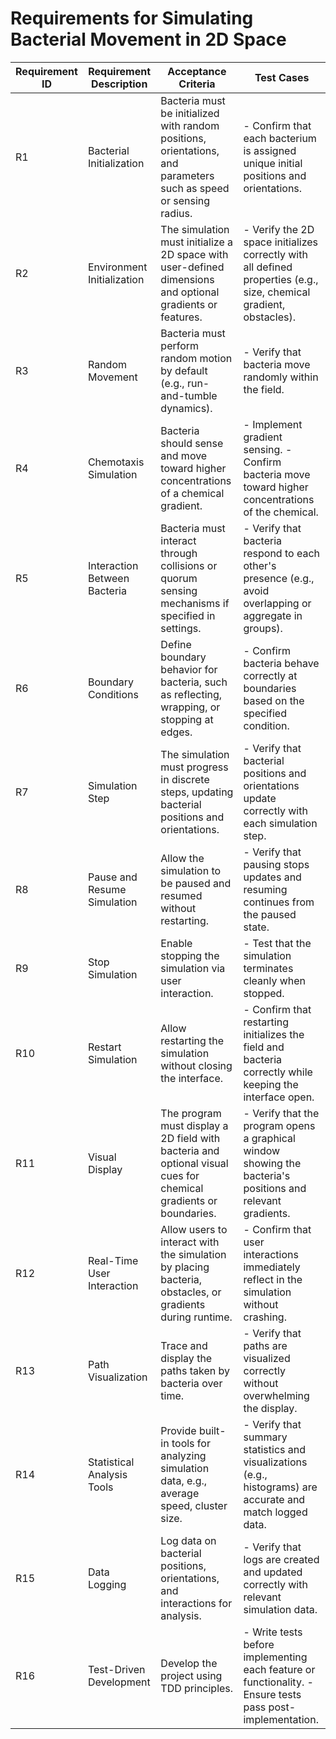 # Requirements for Simulating Bacterial Movement in 2D Space

| **Requirement ID** | **Requirement Description**                  | **Acceptance Criteria**                                                                                      | **Test Cases**                                                                                                     |
|---------------------|----------------------------------------------|--------------------------------------------------------------------------------------------------------------|---------------------------------------------------------------------------------------------------------------------|
| R1                  | Bacterial Initialization                  | Bacteria must be initialized with random positions, orientations, and parameters such as speed or sensing radius. | - Confirm that each bacterium is assigned unique initial positions and orientations.                             |
| R2                  | Environment Initialization                  | The simulation must initialize a 2D space with user-defined dimensions and optional gradients or features.    | - Verify the 2D space initializes correctly with all defined properties (e.g., size, chemical gradient, obstacles). |
| R3                  | Random Movement                           | Bacteria must perform random motion by default (e.g., run-and-tumble dynamics).                              | - Verify that bacteria move randomly within the field.                                                           |
| R4                  | Chemotaxis Simulation                     | Bacteria should sense and move toward higher concentrations of a chemical gradient.                          | - Implement gradient sensing. - Confirm bacteria move toward higher concentrations of the chemical.              |
| R5                  | Interaction Between Bacteria              | Bacteria must interact through collisions or quorum sensing mechanisms if specified in settings.              | - Verify that bacteria respond to each other's presence (e.g., avoid overlapping or aggregate in groups).         |
| R6                  | Boundary Conditions                       | Define boundary behavior for bacteria, such as reflecting, wrapping, or stopping at edges.                   | - Confirm bacteria behave correctly at boundaries based on the specified condition.                               |
| R7                  | Simulation Step                           | The simulation must progress in discrete steps, updating bacterial positions and orientations.                | - Verify that bacterial positions and orientations update correctly with each simulation step.                    |
| R8                 | Pause and Resume Simulation               | Allow the simulation to be paused and resumed without restarting.                                            | - Verify that pausing stops updates and resuming continues from the paused state.                                 |
| R9                 | Stop Simulation                           | Enable stopping the simulation via user interaction.                                                        | - Test that the simulation terminates cleanly when stopped.                                                      |
| R10                 | Restart Simulation                        | Allow restarting the simulation without closing the interface.                                               | - Confirm that restarting initializes the field and bacteria correctly while keeping the interface open.           |
| R11                  | Visual Display                            | The program must display a 2D field with bacteria and optional visual cues for chemical gradients or boundaries. | - Verify that the program opens a graphical window showing the bacteria's positions and relevant gradients.      |
| R12                 | Real-Time User Interaction                  | Allow users to interact with the simulation by placing bacteria, obstacles, or gradients during runtime.       | - Confirm that user interactions immediately reflect in the simulation without crashing.                             |
| R13                 | Path Visualization                          | Trace and display the paths taken by bacteria over time.                                                     | - Verify that paths are visualized correctly without overwhelming the display.                                       |
| R14                 | Statistical Analysis Tools                  | Provide built-in tools for analyzing simulation data, e.g., average speed, cluster size.                      | - Verify that summary statistics and visualizations (e.g., histograms) are accurate and match logged data.            |
| R15                | Data Logging                              | Log data on bacterial positions, orientations, and interactions for analysis.                                | - Verify that logs are created and updated correctly with relevant simulation data.                               |
| R16                 | Test-Driven Development                   | Develop the project using TDD principles.                                                                   | - Write tests before implementing each feature or functionality. - Ensure tests pass post-implementation.         |